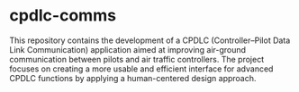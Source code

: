 # cpdlc-comms
This repository contains the development of a CPDLC (Controller–Pilot Data Link Communication) application aimed at improving air-ground communication between pilots and air traffic controllers. The project focuses on creating a more usable and efficient interface for advanced CPDLC functions by applying a human-centered design approach.
